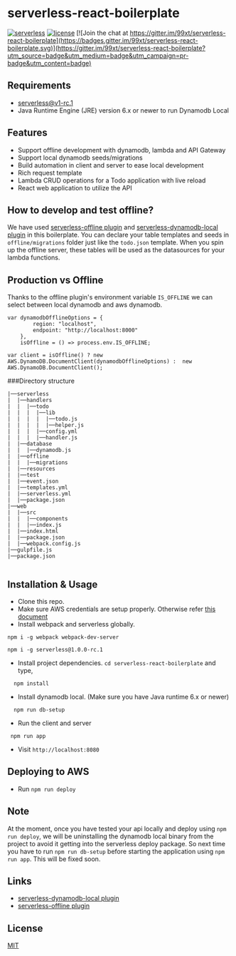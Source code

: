 serverless-react-boilerplate
============================

[![serverless](http://public.serverless.com/badges/v3.svg)](http://www.serverless.com)
[![license](https://img.shields.io/npm/l/serverless-dynamodb-local.svg)](https://opensource.org/licenses/MIT)
[![Join the chat at https://gitter.im/99xt/serverless-react-boilerplate](https://badges.gitter.im/99xt/serverless-react-boilerplate.svg)](https://gitter.im/99xt/serverless-react-boilerplate?utm_source=badge&utm_medium=badge&utm_campaign=pr-badge&utm_content=badge)

## Requirements
* serverless@v1-rc.1
* Java Runtime Engine (JRE) version 6.x or newer to run Dynamodb Local

## Features
* Support offline development with dynamodb, lambda and API Gateway
* Support local dynamodb seeds/migrations
* Build automation in client and server to ease local development
* Rich request template
* Lambda CRUD operations for a Todo application with live reload
* React web application to utilize the API

## How to develop and test offline?
We have used [serverless-offline plugin](https://github.com/dherault/serverless-offline) and [serverless-dynamodb-local plugin](https://github.com/99xt/serverless-dynamodb-local) in this boilerplate. You can declare your table templates and seeds in `offline/migrations` folder just like the `todo.json` template. When you spin up the offline server, these tables will be used as the datasources for your lambda functions. 

## Production vs Offline
Thanks to the offline plugin's environment variable `IS_OFFLINE` we can select between local dynamodb and aws dynamodb. 
```
var dynamodbOfflineOptions = {
        region: "localhost",
        endpoint: "http://localhost:8000"
    },
    isOffline = () => process.env.IS_OFFLINE;

var client = isOffline() ? new AWS.DynamoDB.DocumentClient(dynamodbOfflineOptions) :  new AWS.DynamoDB.DocumentClient();
```

###Directory structure
```
|──serverless
|  |──handlers
|  |  |──todo
|  |  |  |──lib
|  |  |  |  |──todo.js
|  |  |  |  |──helper.js
|  |  |  |──config.yml
|  |  |  |──handler.js
|  |──database
|  |  |──dynamodb.js
|  |──offline
|  |  |──migrations
|  |──resources
|  |──test
|  |──event.json
|  |──templates.yml
|  |──serverless.yml
|  |──package.json
|──web
|  |──src
|  |  |──components
|  |  |──index.js
|  |──index.html
|  |──package.json
|  |──webpack.config.js
|──gulpfile.js
|──package.json


```
## Installation & Usage
* Clone this repo.
* Make sure AWS credentials are setup properly. Otherwise refer [this document](https://github.com/serverless/serverless/blob/master/docs/02-providers/aws/01-setup.md)
* Install webpack and serverless globally.
 ```
 npm i -g webpack webpack-dev-server
 
 npm i -g serverless@1.0.0-rc.1
 ```
* Install project dependencies. `cd serverless-react-boilerplate` and type,
```
  npm install 
```
* Install dynamodb local. (Make sure you have Java runtime 6.x or newer)
```
  npm run db-setup
```
* Run the client and server
```
 npm run app
```
* Visit `http://localhost:8080`

## Deploying to AWS

* Run `npm run deploy`

## Note
At the moment, once you have tested your api locally and deploy using `npm run deploy`,  we will be uninstalling the dynamodb local binary from the project to avoid it getting into the serverless deploy package. So next time you have to run `npm run db-setup` before starting the application using `npm run app`. This will be fixed soon.

## Links
* [serverless-dynamodb-local plugin](https://github.com/99xt/serverless-dynamodb-local)
* [serverless-offline plugin](https://github.com/dherault/serverless-offline)


## License
  [MIT](LICENSE)
